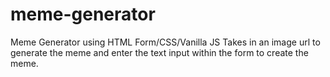 # meme-generator
Meme Generator using HTML Form/CSS/Vanilla JS
Takes in an image url to generate the meme and enter the text input within the form to create the meme.
